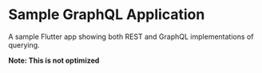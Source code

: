 # Sample GraphQL Application

A sample Flutter app showing both REST and GraphQL implementations of querying. 

**Note: This is not optimized**